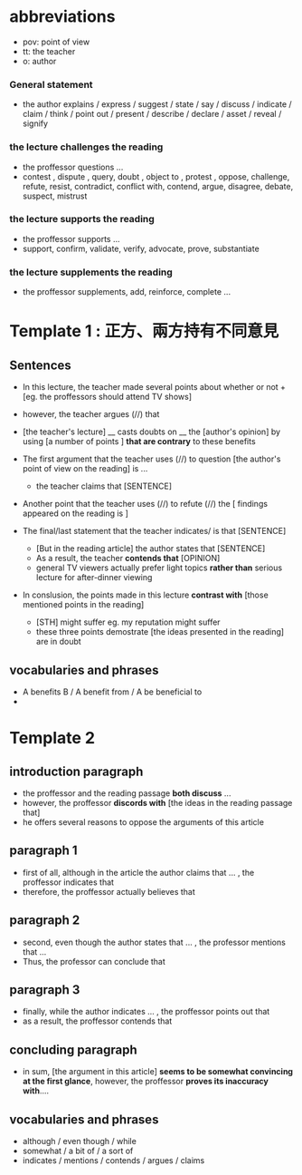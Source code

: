 # abbreviations

- pov: point of view
- tt: the teacher
- o: author

### General statement

- the author explains / express / suggest / state / say / discuss / indicate / claim / think / point out / present / describe / declare / asset / reveal / signify

### the lecture challenges the reading

- the proffessor questions ...
- contest , dispute , query, doubt , object to , protest , oppose, challenge, refute, resist, contradict, conflict with, contend, argue, disagree, debate, suspect, mistrust

### the lecture supports the reading

- the proffessor supports ...
- support, confirm, validate, verify, advocate, prove, substantiate

### the lecture supplements the reading 

- the proffessor supplements, add, reinforce, complete ...

# Template 1 : 正方、兩方持有不同意見 

## Sentences

- In this lecture, the teacher made several points about whether or not + [eg. the proffessors should attend TV shows] 

- however, the teacher argues (//) that

- [the teacher's lecture] __ casts doubts on __ the [author's opinion] by using [a number of points ] __that are contrary__ to these benefits

- The first argument that the teacher uses (//) to question [the author's point of view on the reading] is ...
    - the teacher claims that [SENTENCE]

- Another point that the teacher uses (//) to refute (//) the [ findings  appeared on the reading is ]

- The final/last statement that the teacher indicates/ is that [SENTENCE]
    - [But in the reading article] the author states that [SENTENCE]
    -  As a result, the teacher __contends that__ [OPINION]
    -  general TV viewers actually prefer light topics __rather than__ serious lecture for after-dinner viewing

- In conslusion, the points made in this lecture __contrast with__ [those mentioned points in the reading]
    - [STH] might suffer eg. my reputation might suffer
    - these three points demostrate [the ideas presented in the reading] are in doubt 

## vocabularies and phrases

- A benefits B / A benefit from / A be beneficial to 
- 

# Template 2 

## introduction paragraph

- the proffessor and the reading passage __both discuss__ ...
- however, the proffessor __discords with__ [the ideas in the reading passage that]
- he offers several reasons to oppose the arguments of this article

## paragraph 1

- first of all, although in the article the author claims that ... , the proffessor indicates that
- therefore, the proffessor actually believes that


## paragraph 2

- second, even though the author states that ... , the professor mentions that ...
- Thus, the professor can conclude that

## paragraph 3

- finally, while the author indicates ... , the proffessor points out that 
- as a result, the proffessor contends that

## concluding paragraph

- in sum, [the argument in this article] __seems to be somewhat convincing at the first glance__, however, the proffessor __proves its inaccuracy with__....


## vocabularies and phrases

- although / even though / while
- somewhat / a bit of / a sort of
- indicates / mentions / contends / argues / claims 
